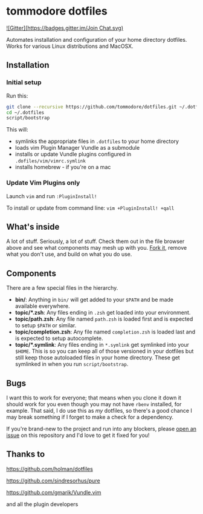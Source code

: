 # tommodore dotfiles

[![Gitter](https://badges.gitter.im/Join Chat.svg)](https://gitter.im/tommodore/dotfiles?utm_source=badge&utm_medium=badge&utm_campaign=pr-badge&utm_content=badge)

Automates installation and configuration of your home directory dotfiles.
Works for various Linux distributions and MacOSX.

## Installation

### Initial setup

Run this:

```sh
git clone --recursive https://github.com/tommodore/dotfiles.git ~/.dotfiles
cd ~/.dotfiles
script/bootstrap
```

This will:
* symlinks the appropriate files in `.dotfiles` to your home directory
* loads vim Plugin Manager Vundle as a submodule
* installs or update Vundle plugins configured in `.dofiles/vim/vimrc.symlink`
* installs homebrew - if you're on a mac

### Update Vim Plugins only

Launch `vim` and run `:PluginInstall!`

To install or update from command line: `vim +PluginInstall! +qall`

## What's inside

A lot of stuff. Seriously, a lot of stuff. Check them out in the file browser
above and see what components may mesh up with you.
[Fork it](https://github.com/tommodore/dotfiles/fork), remove what you don't
use, and build on what you do use.

## Components

There are a few special files in the hierarchy.

- **bin/**: Anything in `bin/` will get added to your `$PATH` and be made
  available everywhere.
- **topic/\*.zsh**: Any files ending in `.zsh` get loaded into your
  environment.
- **topic/path.zsh**: Any file named `path.zsh` is loaded first and is
  expected to setup `$PATH` or similar.
- **topic/completion.zsh**: Any file named `completion.zsh` is loaded
  last and is expected to setup autocomplete.
- **topic/\*.symlink**: Any files ending in `*.symlink` get symlinked into
  your `$HOME`. This is so you can keep all of those versioned in your dotfiles
  but still keep those autoloaded files in your home directory. These get
  symlinked in when you run `script/bootstrap`.

## Bugs

I want this to work for everyone; that means when you clone it down it should
work for you even though you may not have `rbenv` installed, for example. That
said, I do use this as *my* dotfiles, so there's a good chance I may break
something if I forget to make a check for a dependency.

If you're brand-new to the project and run into any blockers, please
[open an issue](https://github.com/tommodore/dotfiles/issues) on this repository
and I'd love to get it fixed for you!

Thanks to
---------

https://github.com/holman/dotfiles

https://github.com/sindresorhus/pure

https://github.com/gmarik/Vundle.vim

and all the plugin developers
